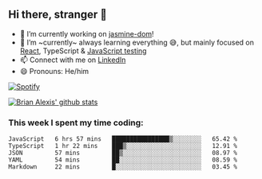 ## Hi there, stranger 👋

- 🔭 I’m currently working on [jasmine-dom](https://github.com/testing-library/jasmine-dom)!
- 🌱 I’m ~currently~ always learning everything 😅, but mainly focused on [React](https://courseit.com.ar/cursos/frontend-avanzado-2020), TypeScript & [JavaScript testing](https://testingjavascript.com/)
- 📫 Connect with me on [LinkedIn](https://www.linkedin.com/in/brian-alexis/)
- 😄 Pronouns: He/him

[![Spotify](https://novatorem-nine-beige.vercel.app/api/spotify)](https://open.spotify.com/user/21ttbyunhf56rp6soqidgfk2q)

[![Brian Alexis' github stats](https://github-readme-stats-sepia-two.vercel.app/api?username=brrianalexis&show_icons=true&hide_border=true?count_private=true)](https://github.com/brrianalexis/github-readme-stats)

### This week I spent my time coding:
<!--START_SECTION:waka-->
```text
JavaScript   6 hrs 57 mins   ████████████████▒░░░░░░░░   65.42 % 
TypeScript   1 hr 22 mins    ███▒░░░░░░░░░░░░░░░░░░░░░   12.91 % 
JSON         57 mins         ██▒░░░░░░░░░░░░░░░░░░░░░░   08.97 % 
YAML         54 mins         ██░░░░░░░░░░░░░░░░░░░░░░░   08.59 % 
Markdown     22 mins         █░░░░░░░░░░░░░░░░░░░░░░░░   03.45 % 
```
<!--END_SECTION:waka-->
